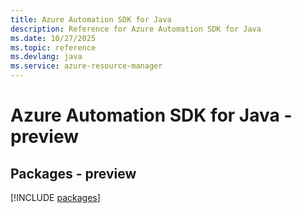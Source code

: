 ```yaml
---
title: Azure Automation SDK for Java
description: Reference for Azure Automation SDK for Java
ms.date: 10/27/2025
ms.topic: reference
ms.devlang: java
ms.service: azure-resource-manager
---
```

# Azure Automation SDK for Java - preview
## Packages - preview
[!INCLUDE [packages](automation-index.md)]